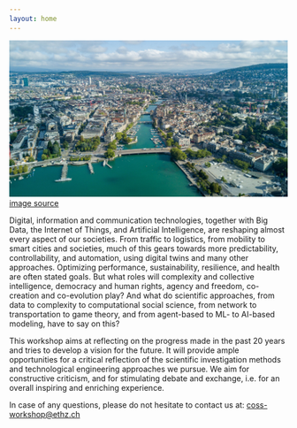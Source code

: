 ```yaml
---
layout: home
---
```

![](zurich_workshop_image.jpeg)
[image source](https://www.alamy.com/beautiful-aerial-drone-view-of-zurich-city-and-lake-during-summer-time-in-switzerland-image331447361.html)

Digital, information and communication technologies, together with Big Data, the Internet of Things, and Artificial Intelligence, are reshaping almost every aspect of our societies. From traffic to logistics, from mobility to smart cities and societies, much of this gears towards more predictability, controllability, and automation, using digital twins and many other approaches. Optimizing performance, sustainability, resilience, and health are often stated goals. But what roles will complexity and collective intelligence, democracy and human rights, agency and freedom, co-creation and co-evolution play? And what do scientific approaches, from data to complexity to computational social science, from network to transportation to game theory, and from agent-based to ML- to AI-based modeling, have to say on this?  

This workshop aims at reflecting on the progress made in the past 20 years and tries to develop a vision for the future. It will provide ample opportunities for a critical reflection of the scientific investigation methods and technological engineering approaches we pursue. We aim for constructive criticism, and for stimulating debate and exchange, i.e. for an overall inspiring and enriching experience.

In case of any questions, please do not hesitate to contact us at: coss-workshop@ethz.ch 
